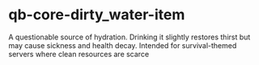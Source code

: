 # qb-core-dirty_water-item
A questionable source of hydration. Drinking it slightly restores thirst but may cause sickness and health decay. Intended for survival-themed servers where clean resources are scarce
